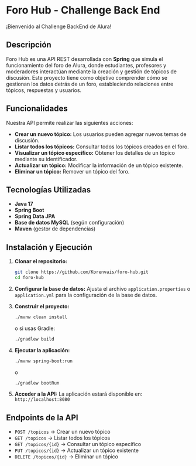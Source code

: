 # Foro Hub - Challenge Back End

¡Bienvenido al Challenge BackEnd de Alura!

## Descripción

Foro Hub es una API REST desarrollada con **Spring** que simula el funcionamiento del foro de Alura, donde estudiantes, profesores y moderadores interactúan mediante la creación y gestión de tópicos de discusión. Este proyecto tiene como objetivo comprender cómo se gestionan los datos detrás de un foro, estableciendo relaciones entre tópicos, respuestas y usuarios.

## Funcionalidades

Nuestra API permite realizar las siguientes acciones:

- **Crear un nuevo tópico:** Los usuarios pueden agregar nuevos temas de discusión.
- **Listar todos los tópicos:** Consultar todos los tópicos creados en el foro.
- **Visualizar un tópico específico:** Obtener los detalles de un tópico mediante su identificador.
- **Actualizar un tópico:** Modificar la información de un tópico existente.
- **Eliminar un tópico:** Remover un tópico del foro.

## Tecnologías Utilizadas

- **Java 17**
- **Spring Boot**
- **Spring Data JPA**
- **Base de datos MySQL** (según configuración)
- **Maven** (gestor de dependencias)

## Instalación y Ejecución

1. **Clonar el repositorio:**
   ```bash
   git clone https://github.com/Korenvais/foro-hub.git
   cd foro-hub
   ```

2. **Configurar la base de datos:**
   Ajusta el archivo `application.properties` o `application.yml` para la configuración de la base de datos.

3. **Construir el proyecto:**
   ```bash
   ./mvnw clean install
   ```
   o si usas Gradle:
   ```bash
   ./gradlew build
   ```

4. **Ejecutar la aplicación:**
   ```bash
   ./mvnw spring-boot:run
   ```
   o
   ```bash
   ./gradlew bootRun
   ```

5. **Acceder a la API:**
   La aplicación estará disponible en: `http://localhost:8080`

## Endpoints de la API

- `POST /topicos` → Crear un nuevo tópico
- `GET /topicos` → Listar todos los tópicos
- `GET /topicos/{id}` → Consultar un tópico específico
- `PUT /topicos/{id}` → Actualizar un tópico existente
- `DELETE /topicos/{id}` → Eliminar un tópico




